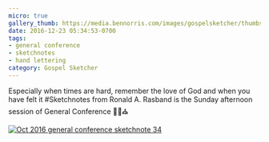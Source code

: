 ```yaml
---
micro: true
gallery_thumb: https://media.bennorris.com/images/gospelsketcher/thumbs/oct-16-5-rasband.jpg
date: 2016-12-23 05:34:53-0700
tags:
- general conference
- sketchnotes
- hand lettering
category: Gospel Sketcher
---
```


Especially when times are hard, remember the love of God and when you have felt it
#Sketchnotes from Ronald A. Rasband is the Sunday afternoon session of General Conference ✍🏼⛪️

[![Oct 2016 general conference sketchnote 34](https://media.bennorris.com/images/gospelsketcher/general-conference/oct-2016/oct-16-5-rasband.jpg)](https://media.bennorris.com/images/gospelsketcher/general-conference/oct-2016/oct-16-5-rasband.jpg)